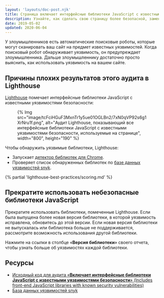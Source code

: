 ```yaml
---
layout: 'layouts/doc-post.njk'
title: Страница включает интерфейсные библиотеки JavaScript с известными уязвимостями безопасности
description: Узнайте, как сделать свою страницу более безопасной, заменив библиотеки JavaScript, которые имеют известные уязвимости.
date: 2019-05-02
updated: 2020-06-04
---
```


У злоумышленников есть автоматические поисковые роботы, которые могут сканировать ваш сайт на предмет известных уязвимостей. Когда поисковый робот обнаруживает уязвимость, он предупреждает злоумышленника. Дальше злоумышленнику достаточно просто выяснить, как использовать уязвимость на вашем сайте.

## Причины плохих результатов этого аудита в Lighthouse

[Lighthouse](https://developers.google.com/web/tools/lighthouse/) помечает интерфейсные библиотеки JavaScript с известными уязвимостями безопасности:

<figure>{% Img src="image/tcFciHGuF3MxnTr1y5ue01OGLBn2/7xN0qVP92s6g1XrNru1f.png", alt="Аудит Lighthouse, показывающий все интерфейсные библиотеки JavaScript с известными уязвимостями безопасности, используемые на странице", width="800", height="190" %}</figure>

Чтобы обнаружить уязвимые библиотеки, Lighthouse:

- Запускает [детектор библиотек для Chrome](https://www.npmjs.com/package/js-library-detector).
- Проверяет список обнаруженных библиотек по [базе данных уязвимостей snyk](https://snyk.io/vuln?packageManager=all).

{% partial 'lighthouse-best-practices/scoring.md' %}

## Прекратите использовать небезопасные библиотеки JavaScript

Прекратите использовать библиотеки, помеченные Lighthouse. Если была выпущена более новая версия библиотеки, в которой уязвимость исправлена, обновитесь до этой версии. Если новая версия библиотеки не выпускалась или библиотека больше не поддерживается, рассмотрите возможность использования другой библиотеки.

Нажмите на ссылки в столбце «**Версия библиотеки**» своего отчета, чтобы узнать больше об уязвимостях каждой библиотеки.

## Ресурсы

- [Исходный код для аудита «**Включает интерфейсные библиотеки JavaScript с известными уязвимостями безопасности**» (Includes front-end JavaScript libraries with known security vulnerabilities)](https://github.com/GoogleChrome/lighthouse/blob/master/lighthouse-core/audits/dobetterweb/no-vulnerable-libraries.js)
- [База данных уязвимостей snyk](https://snyk.io/vuln?packageManager=all)
